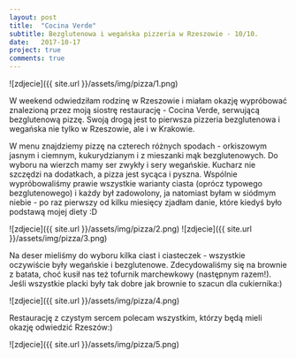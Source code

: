 ```yaml
---
layout: post
title:  "Cocina Verde"
subtitle: Bezglutenowa i wegańska pizzeria w Rzeszowie - 10/10.
date:   2017-10-17
project: true
comments: true
---
```


![zdjecie]({{ site.url }}/assets/img/pizza/1.png)


W weekend odwiedziłam rodzinę w Rzeszowie i miałam okazję wypróbować znalezioną przez moją siostrę restaurację - Cocina Verde, serwującą bezglutenową pizzę. Swoją drogą jest to pierwsza pizzeria bezglutenowa i wegańska nie tylko w Rzeszowie, ale i w Krakowie. 

W menu znajdziemy pizzę na czterech różnych spodach - orkiszowym jasnym i ciemnym, kukurydzianym i z mieszanki mąk bezglutenowych.
Do wyboru na wierzch mamy ser zwykły i sery wegańskie. Kucharz nie szczędzi na dodatkach, a pizza jest sycąca i pyszna. Wspólnie wypróbowaliśmy prawie wszystkie warianty ciasta (oprócz typowego bezglutenowego) i każdy był zadowolony, ja natomiast byłam w siódmym niebie - po raz pierwszy od kilku miesięcy zjadłam danie, które kiedyś było podstawą mojej diety :D

![zdjecie]({{ site.url }}/assets/img/pizza/2.png)
![zdjecie]({{ site.url }}/assets/img/pizza/3.png)


Na deser mieliśmy do wyboru kilka ciast i ciasteczek - wszystkie oczywiście były wegańskie i bezglutenowe. Zdecydowaliśmy się na brownie z batata, choć kusił nas też tofurnik marchewkowy (następnym razem!). Jeśli wszystkie placki były tak dobre jak brownie to szacun dla cukiernika:)

![zdjecie]({{ site.url }}/assets/img/pizza/4.png)

Restaurację z czystym sercem polecam wszystkim, którzy będą mieli okazję odwiedzić Rzeszów:)

![zdjecie]({{ site.url }}/assets/img/pizza/5.png)